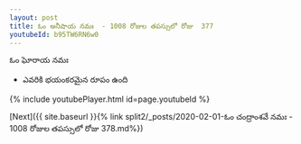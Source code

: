 ```yaml
---
layout: post
title: ఓం అనీషాయ నమః  - 1008 రోజుల తపస్సులో రోజు  377
youtubeId: b95TW6RN6w0
---
```

 
 
 ఓం ఘోరాయ నమః  
 
 -  ఎవరికి భయంకరమైన రూపం ఉంది 
 
  
 
  
 
 
 
 
 
 


{% include youtubePlayer.html id=page.youtubeId %}
 
[Next]({{ site.baseurl }}{% link  split2/_posts/2020-02-01-ఓం చంద్రాంశవే నమః  - 1008 రోజుల తపస్సులో రోజు  378.md%})
 
